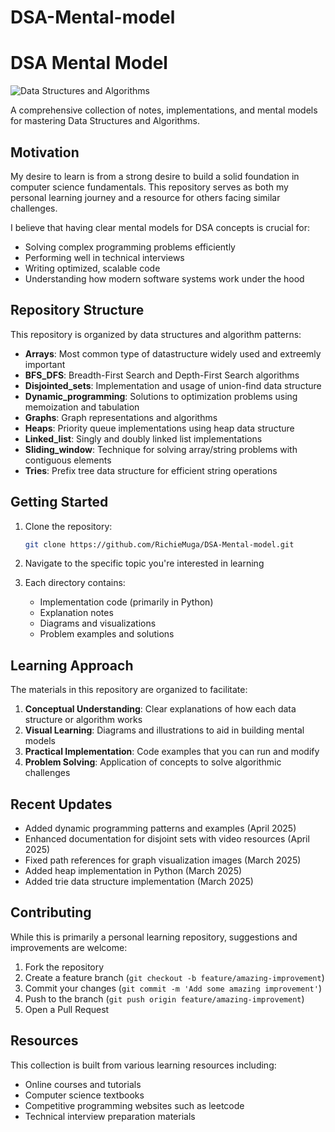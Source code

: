 # DSA-Mental-model
# DSA Mental Model

![Data Structures and Algorithms](/pictures/dsa-banner.png)

A comprehensive collection of notes, implementations, and mental models for mastering Data Structures and Algorithms.

## Motivation

My desire to learn is from a strong desire to build a solid foundation in computer science fundamentals. This repository serves as both my personal learning journey and a resource for others facing similar challenges.

I believe that having clear mental models for DSA concepts is crucial for:
- Solving complex programming problems efficiently
- Performing well in technical interviews
- Writing optimized, scalable code
- Understanding how modern software systems work under the hood

## Repository Structure

This repository is organized by data structures and algorithm patterns:

- **Arrays**: Most common type of datastructure widely used and extreemly important
- **BFS_DFS**: Breadth-First Search and Depth-First Search algorithms
- **Disjointed_sets**: Implementation and usage of union-find data structure
- **Dynamic_programming**: Solutions to optimization problems using memoization and tabulation
- **Graphs**: Graph representations and algorithms
- **Heaps**: Priority queue implementations using heap data structure
- **Linked_list**: Singly and doubly linked list implementations
- **Sliding_window**: Technique for solving array/string problems with contiguous elements
- **Tries**: Prefix tree data structure for efficient string operations

## Getting Started

1. Clone the repository:
   ```bash
   git clone https://github.com/RichieMuga/DSA-Mental-model.git
   ```

2. Navigate to the specific topic you're interested in learning

3. Each directory contains:
   - Implementation code (primarily in Python)
   - Explanation notes
   - Diagrams and visualizations
   - Problem examples and solutions

## Learning Approach

The materials in this repository are organized to facilitate:

1. **Conceptual Understanding**: Clear explanations of how each data structure or algorithm works
2. **Visual Learning**: Diagrams and illustrations to aid in building mental models
3. **Practical Implementation**: Code examples that you can run and modify
4. **Problem Solving**: Application of concepts to solve algorithmic challenges

## Recent Updates

- Added dynamic programming patterns and examples (April 2025)
- Enhanced documentation for disjoint sets with video resources (April 2025)
- Fixed path references for graph visualization images (March 2025)
- Added heap implementation in Python (March 2025)
- Added trie data structure implementation (March 2025)

## Contributing

While this is primarily a personal learning repository, suggestions and improvements are welcome:

1. Fork the repository
2. Create a feature branch (`git checkout -b feature/amazing-improvement`)
3. Commit your changes (`git commit -m 'Add some amazing improvement'`)
4. Push to the branch (`git push origin feature/amazing-improvement`)
5. Open a Pull Request

## Resources

This collection is built from various learning resources including:

- Online courses and tutorials
- Computer science textbooks
- Competitive programming websites such as leetcode
- Technical interview preparation materials
